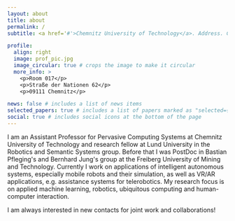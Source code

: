 ```yaml
---
layout: about
title: about
permalink: /
subtitle: <a href='#'>Chemnitz University of Technology</a>. Address. Contacts. Motto. Etc.

profile:
  align: right
  image: prof_pic.jpg
  image_circular: true # crops the image to make it circular
  more_info: >
    <p>Room 017</p>
    <p>Straße der Nationen 62</p>
    <p>09111 Chemnitz</p>

news: false # includes a list of news items
selected_papers: true # includes a list of papers marked as "selected={true}"
social: true # includes social icons at the bottom of the page
---
```


I am an Assistant Professor for Pervasive Computing Systems at Chemnitz University of Technology and research fellow at Lund University in the Robotics and Semantic Systems group. Before that I was PostDoc in Bastian Pfleging's and Bernhard Jung's group at the Freiberg University of Mining and Technology. Currently I work on applications of intelligent autonomous systems, especially mobile robots and their simulation, as well as VR/AR applications, e.g. assistance systems for telerobotics. My research focus is on applied machine learning, robotics, ubiquitous computing and human-computer interaction.

I am always interested in new contacts for joint work and collaborations!
